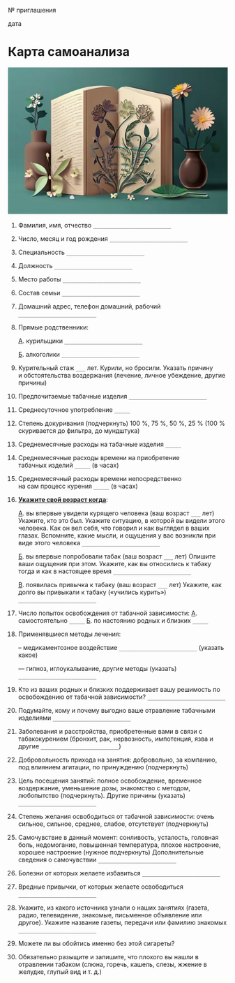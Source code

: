 № приглашения

дата

# Карта самоанализа

![](ресурсы/cover_card_00.jpg)


1. Фамилия, имя, отчество `_________________________`
2. Число, месяц и год рождения `_________________________`
3. Специальность `_________________________`
4. Должность `_________________________`
5. Место работы `_________________________`
6. Состав семьи `_________________________`
7. Домашний адрес, телефон домашний, рабочий `_________________________`
8. Прямые родственники:

    <u>А</u>. курильщики `_________________________`
    
    <u>Б</u>. алкоголики `_________________________` 
9. Курительный стаж `___` лет. Курили, но бросили. Указать причину и обстоятельства воздержания (лечение, личное убеждение, другие причины)
10. Предпочитаемые табачные изделия `_________________________`
11. Среднесуточное употребление `_____`
12. Степень докуривания (подчеркнуть) 100 %, 75 %, 50 %, 25 % (100 % скуривается до фильтра, до мундштука)
13. Среднемесячные расходы на табачные изделия `_____`
14. Среднемесячные расходы времени на приобретение табачных изделий `_____` (в часах)
15. Среднемесячный расходы времени непосредственно на сам процесс курения `_____` (в часах)
16. **<u>Укажите свой возраст когда</u>**:
    
    <u>А</u>. вы впервые увидели курящего человека (ваш возраст `___` лет)
    Укажите, кто это был. Укажите ситуацию, в которой вы видели этого человека. Как он вел себя, что говорил и как выглядел в ваших глазах. Вспомните, какие мысли, и ощущения у вас возникли при виде этого человека `_________________________`
    
    <u>Б</u>. вы впервые попробовали табак (ваш возраст `___` лет)
    Опишите ваши ощущения при этом. Укажите, как вы относились к табаку тогда и как в настоящее время `_________________________`
    
    <u>В</u>. появилась привычка к табаку (ваш возраст `___` лет)
    Укажите, как долго вы привыкали к табаку («учились курить») `_________________________`
17. Число попыток освобождения от табачной зависимости:
    <u>А</u>. самостоятельно `_____`
    <u>Б</u>. по настоянию родных и близких `_____`
18. Применявшиеся методы лечения:
    
    – медикаментозное воздействие `_________________________` (указать какое)
    
    — гипноз, иглоукалывание, другие методы (указать) `_________________________`
19. Кто из ваших родных и близких поддерживает вашу решимость по освобождению от табачной зависимости? `_________________________`
20. Подумайте, кому и почему выгодно ваше отравление табачными изделиями `_________________________`
21. Заболевания и расстройства, приобретенные вами в связи с табакокурением (бронхит, рак, нервозность, импотенция, язва и другие `_________________________`)
22. Добровольность прихода на занятия: добровольно, за компанию, под влиянием агитации, по принуждению (подчеркнуть)
23. Цель посещения занятий: полное освобождение, временное воздержание, уменьшение дозы, знакомство с методом, любопытство (подчеркнуть). Другие причины (указать) `_________________________`
24. Степень желания освободиться от табачной зависимости: очень сильное, сильное, среднее, слабое, отсутствует (подчеркнуть)
25. Самочувствие в данный момент: сонливость, усталость, головная боль, недомогание, повышенная температура, плохое настроение, хорошее настроение (нужное подчеркнуть)
    Дополнительные сведения о самочувствии `_________________________`
26. Болезни от которых желаете избавиться `_________________________`
27. Вредные привычки, от которых желаете освободиться `_________________________`
28. Укажите, из какого источника узнали о наших занятиях (газета, радио, телевидение, знакомые, письменное объявление или другое). Укажите название газеты, передачи или фамилию знакомых `_________________________`
29. Можете ли вы обойтись именно без этой сигареты?
30. Обязательно разыщите и запишите, что плохого вы нашли в отравлении табаком (слюна, горечь, кашель, слезы, жжение в желудке, глупый вид и т. д.)